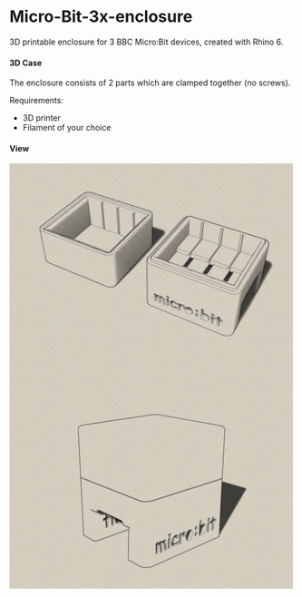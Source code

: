 # Micro-Bit-3x-enclosure
3D printable enclosure for 3 BBC Micro:Bit devices, created with Rhino 6.


#### 3D Case
The enclosure consists of 2 parts which are clamped together (no screws). 

Requirements:
* 3D printer 
* Filament of your choice

#### View
<img src="iso1.jpg" width="500" align="center"> 
<img src="iso2.jpg" width="500" align="center"> 
